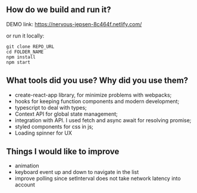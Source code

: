 ## How do we build and run it? 
DEMO link: https://nervous-jepsen-8c464f.netlify.com/

or run it locally:
```
git clone REPO_URL
cd FOLDER_NAME
npm install
npm start
```

## What tools did you use? Why did you use them? 
- create-react-app library, for minimize problems with webpacks;
- hooks for keeping function components and modern development;
- typescript to deal with types;
- Context API for global state management;
- integration with API. I used fetch and async await for resolving promise;
- styled components for css in js;
- Loading spinner for UX

## Things I would like to improve
- animation
- keyboard event up and down to navigate in the list
- improve polling since setInterval does not take network latency into account
